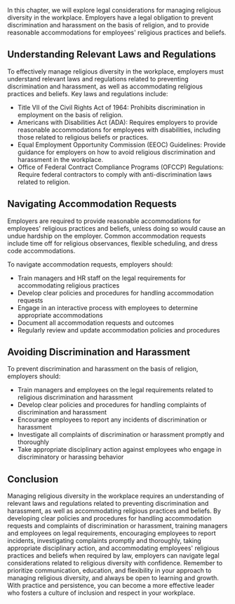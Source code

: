 
In this chapter, we will explore legal considerations for managing religious diversity in the workplace. Employers have a legal obligation to prevent discrimination and harassment on the basis of religion, and to provide reasonable accommodations for employees' religious practices and beliefs.

Understanding Relevant Laws and Regulations
-------------------------------------------

To effectively manage religious diversity in the workplace, employers must understand relevant laws and regulations related to preventing discrimination and harassment, as well as accommodating religious practices and beliefs. Key laws and regulations include:

* Title VII of the Civil Rights Act of 1964: Prohibits discrimination in employment on the basis of religion.
* Americans with Disabilities Act (ADA): Requires employers to provide reasonable accommodations for employees with disabilities, including those related to religious beliefs or practices.
* Equal Employment Opportunity Commission (EEOC) Guidelines: Provide guidance for employers on how to avoid religious discrimination and harassment in the workplace.
* Office of Federal Contract Compliance Programs (OFCCP) Regulations: Require federal contractors to comply with anti-discrimination laws related to religion.

Navigating Accommodation Requests
---------------------------------

Employers are required to provide reasonable accommodations for employees' religious practices and beliefs, unless doing so would cause an undue hardship on the employer. Common accommodation requests include time off for religious observances, flexible scheduling, and dress code accommodations.

To navigate accommodation requests, employers should:

* Train managers and HR staff on the legal requirements for accommodating religious practices
* Develop clear policies and procedures for handling accommodation requests
* Engage in an interactive process with employees to determine appropriate accommodations
* Document all accommodation requests and outcomes
* Regularly review and update accommodation policies and procedures

Avoiding Discrimination and Harassment
--------------------------------------

To prevent discrimination and harassment on the basis of religion, employers should:

* Train managers and employees on the legal requirements related to religious discrimination and harassment
* Develop clear policies and procedures for handling complaints of discrimination and harassment
* Encourage employees to report any incidents of discrimination or harassment
* Investigate all complaints of discrimination or harassment promptly and thoroughly
* Take appropriate disciplinary action against employees who engage in discriminatory or harassing behavior

Conclusion
----------

Managing religious diversity in the workplace requires an understanding of relevant laws and regulations related to preventing discrimination and harassment, as well as accommodating religious practices and beliefs. By developing clear policies and procedures for handling accommodation requests and complaints of discrimination or harassment, training managers and employees on legal requirements, encouraging employees to report incidents, investigating complaints promptly and thoroughly, taking appropriate disciplinary action, and accommodating employees' religious practices and beliefs when required by law, employers can navigate legal considerations related to religious diversity with confidence. Remember to prioritize communication, education, and flexibility in your approach to managing religious diversity, and always be open to learning and growth. With practice and persistence, you can become a more effective leader who fosters a culture of inclusion and respect in your workplace.
